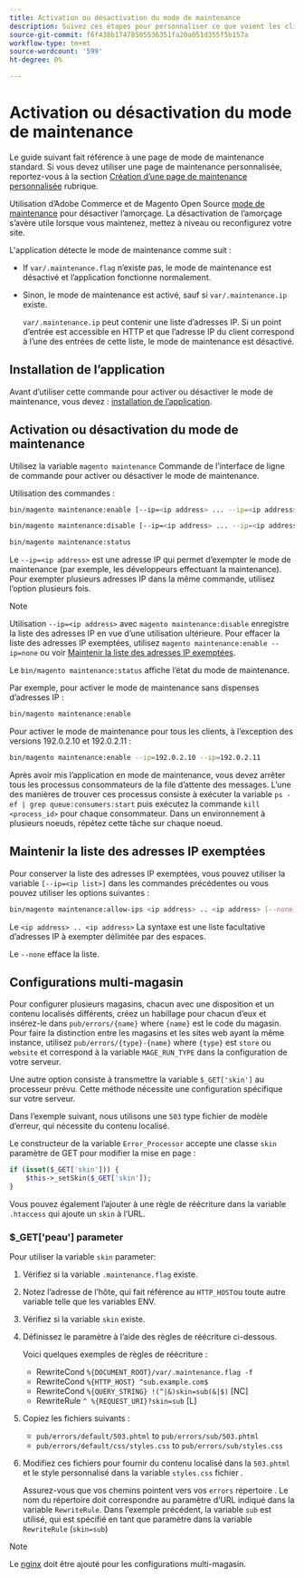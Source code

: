 ```yaml
---
title: Activation ou désactivation du mode de maintenance
description: Suivez ces étapes pour personnaliser ce que voient les clients lorsque votre déploiement Adobe Commerce ou Magento Open Source est arrêté pour maintenance.
source-git-commit: f6f438b17478505536351fa20a051d355f5b157a
workflow-type: tm+mt
source-wordcount: '599'
ht-degree: 0%

---
```



# Activation ou désactivation du mode de maintenance

Le guide suivant fait référence à une page de mode de maintenance standard. Si vous devez utiliser une page de maintenance personnalisée, reportez-vous à la section [Création d’une page de maintenance personnalisée](../../upgrade/troubleshooting/maintenance-mode-options.md) rubrique.

Utilisation d’Adobe Commerce et de Magento Open Source [mode de maintenance](../../configuration/bootstrap/application-modes.md#maintenance-mode) pour désactiver l’amorçage. La désactivation de l’amorçage s’avère utile lorsque vous maintenez, mettez à niveau ou reconfigurez votre site.

L&#39;application détecte le mode de maintenance comme suit :

* If `var/.maintenance.flag` n’existe pas, le mode de maintenance est désactivé et l’application fonctionne normalement.
* Sinon, le mode de maintenance est activé, sauf si `var/.maintenance.ip` existe.

   `var/.maintenance.ip` peut contenir une liste d’adresses IP. Si un point d’entrée est accessible en HTTP et que l’adresse IP du client correspond à l’une des entrées de cette liste, le mode de maintenance est désactivé.

## Installation de l’application

Avant d’utiliser cette commande pour activer ou désactiver le mode de maintenance, vous devez : [installation de l’application](../advanced.md).

## Activation ou désactivation du mode de maintenance

Utilisez la variable `magento maintenance` Commande de l’interface de ligne de commande pour activer ou désactiver le mode de maintenance.

Utilisation des commandes :

```bash
bin/magento maintenance:enable [--ip=<ip address> ... --ip=<ip address>] | [ip=none]
```

```bash
bin/magento maintenance:disable [--ip=<ip address> ... --ip=<ip address>] | [ip=none]
```

```bash
bin/magento maintenance:status
```

Le `--ip=<ip address>` est une adresse IP qui permet d’exempter le mode de maintenance (par exemple, les développeurs effectuant la maintenance). Pour exempter plusieurs adresses IP dans la même commande, utilisez l’option plusieurs fois.

>[!NOTE]
>
>Utilisation `--ip=<ip address>` avec `magento maintenance:disable` enregistre la liste des adresses IP en vue d’une utilisation ultérieure. Pour effacer la liste des adresses IP exemptées, utilisez `magento maintenance:enable --ip=none` ou voir [Maintenir la liste des adresses IP exemptées](#maintain-the-list-of-exempt-ip-addresses).

Le `bin/magento maintenance:status` affiche l’état du mode de maintenance.

Par exemple, pour activer le mode de maintenance sans dispenses d’adresses IP :

```bash
bin/magento maintenance:enable
```

Pour activer le mode de maintenance pour tous les clients, à l’exception des versions 192.0.2.10 et 192.0.2.11 :

```bash
bin/magento maintenance:enable --ip=192.0.2.10 --ip=192.0.2.11
```

Après avoir mis l’application en mode de maintenance, vous devez arrêter tous les processus consommateurs de la file d’attente des messages.
L’une des manières de trouver ces processus consiste à exécuter la variable `ps -ef | grep queue:consumers:start` puis exécutez la commande `kill <process_id>` pour chaque consommateur. Dans un environnement à plusieurs noeuds, répétez cette tâche sur chaque noeud.

## Maintenir la liste des adresses IP exemptées

Pour conserver la liste des adresses IP exemptées, vous pouvez utiliser la variable `[--ip=<ip list>]` dans les commandes précédentes ou vous pouvez utiliser les options suivantes :

```bash
bin/magento maintenance:allow-ips <ip address> .. <ip address> [--none]
```

Le `<ip address> .. <ip address>` La syntaxe est une liste facultative d’adresses IP à exempter délimitée par des espaces.

Le `--none` efface la liste.

## Configurations multi-magasin

Pour configurer plusieurs magasins, chacun avec une disposition et un contenu localisés différents, créez un habillage pour chacun d’eux et insérez-le dans `pub/errors/{name}` where `{name}` est le code du magasin. Pour faire la distinction entre les magasins et les sites web ayant la même instance, utilisez `pub/errors/{type}-{name}` where `{type}` est `store` ou `website` et correspond à la variable `MAGE_RUN_TYPE` dans la configuration de votre serveur.

Une autre option consiste à transmettre la variable `$_GET['skin']` au processeur prévu. Cette méthode nécessite une configuration spécifique sur votre serveur.

Dans l’exemple suivant, nous utilisons une `503` type fichier de modèle d’erreur, qui nécessite du contenu localisé.

Le constructeur de la variable `Error_Processor` accepte une classe `skin` paramètre de GET pour modifier la mise en page :

```php
if (isset($_GET['skin'])) {
    $this->_setSkin($_GET['skin']);
}
```

Vous pouvez également l’ajouter à une règle de réécriture dans la variable `.htaccess` qui ajoute un `skin` à l’URL.

### $_GET[&#39;peau&#39;] parameter

Pour utiliser la variable `skin` parameter:

1. Vérifiez si la variable `.maintenance.flag` existe.
1. Notez l’adresse de l’hôte, qui fait référence au `HTTP_HOST`ou toute autre variable telle que les variables ENV.
1. Vérifiez si la variable `skin` existe.
1. Définissez le paramètre à l’aide des règles de réécriture ci-dessous.

   Voici quelques exemples de règles de réécriture :

   * RewriteCond `%{DOCUMENT_ROOT}/var/.maintenance.flag -f`
   * RewriteCond `%{HTTP_HOST} ^sub.example.com$`
   * RewriteCond `%{QUERY_STRING} !(^|&)skin=sub(&|$)` [NC]
   * RewriteRule `^ %{REQUEST_URI}?skin=sub` [L]

1. Copiez les fichiers suivants :

   * `pub/errors/default/503.phtml` to `pub/errors/sub/503.phtml`
   * `pub/errors/default/css/styles.css` to `pub/errors/sub/styles.css`

1. Modifiez ces fichiers pour fournir du contenu localisé dans la `503.phtml` et le style personnalisé dans la variable `styles.css` fichier .

   Assurez-vous que vos chemins pointent vers vos `errors` répertoire . Le nom du répertoire doit correspondre au paramètre d’URL indiqué dans la variable `RewriteRule`. Dans l’exemple précédent, la variable `sub` est utilisé, qui est spécifié en tant que paramètre dans la variable `RewriteRule` (`skin=sub`)

>[!NOTE]
>
>Le [nginx](../../configuration/multi-sites/ms-nginx.md) doit être ajouté pour les configurations multi-magasin.
